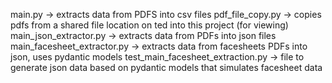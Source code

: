 main.py -> extracts data from PDFS into csv files
pdf_file_copy.py -> copies pdfs from a shared file location on ted into this project (for viewing)
main_json_extractor.py -> extracts data from PDFs into json files
main_facesheet_extractor.py -> extracts data from facesheets PDFs into json, uses pydantic models
test_main_facesheet_extraction.py -> file to generate json data based on pydantic models that simulates facesheet data